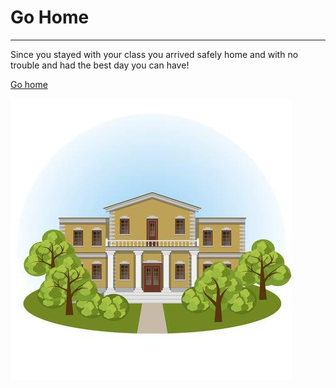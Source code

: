 # Go Home
---
Since you stayed with your class you arrived safely home and with no trouble and had the best day you can have! 

[Go home](../Amusement-park.md)

![image](home.jpg)